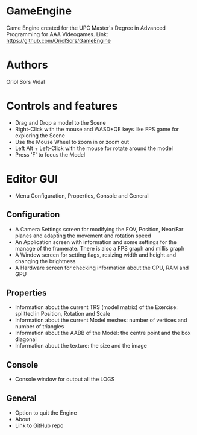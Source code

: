 # GameEngine
Game Engine created for the UPC Master's Degree in Advanced Programming for AAA Videogames.
Link: https://github.com/OriolSors/GameEngine
# Authors 
Oriol Sors Vidal
# Controls and features
- Drag and Drop a model to the Scene
- Right-Click with the mouse and WASD+QE keys like FPS game for exploring the Scene
- Use the Mouse Wheel to zoom in or zoom out
- Left Alt + Left-Click with the mouse for rotate around the model
- Press 'F' to focus the Model
# Editor GUI
- Menu Configuration, Properties, Console and General
## Configuration
- A Camera Settings screen for modifying the FOV, Position, Near/Far planes and adapting the movement and rotation speed
- An Application screen with information and some settings for the manage of the framerate. There is also a FPS graph and millis graph
- A Window screen for setting flags, resizing width and height and changing the brightness
- A Hardware screen for checking information about the CPU, RAM and GPU
## Properties
- Information about the current TRS (model matrix) of the Exercise: splitted in Position, Rotation and Scale
- Information about the current Model meshes: number of vertices and number of triangles
- Information about the AABB of the Model: the centre point and the box diagonal
- Information about the texture: the size and the image
## Console
- Console window for output all the LOGS
## General
- Option to quit the Engine
- About
- Link to GitHub repo
